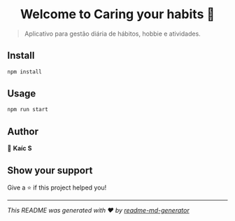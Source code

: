 <h1 align="center">Welcome to Caring your habits 👋</h1>
<p>
</p>

> Aplicativo para gestão diária de hábitos, hobbie e atividades.

## Install

```sh
npm install
```

## Usage

```sh
npm run start
```

## Author

👤 **Kaíc S**


## Show your support

Give a ⭐️ if this project helped you!

***
_This README was generated with ❤️ by [readme-md-generator](https://github.com/kefranabg/readme-md-generator)_